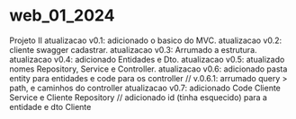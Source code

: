 # web_01_2024
Projeto II
atualizacao v0.1: adicionado o basico do MVC.
atualizacao v0.2: cliente swagger cadastrar.
atualizacao v0.3: Arrumado a estrutura.
atualizacao v0.4: adicionado Entidades e Dto.
atualizacao v0.5: atualizado nomes Repository, Service e Controller.
atualizacao v0.6: adicionado pasta entity para entidades e code para os controller // v.0.6.1: arrumado query > path, e caminhos do controller
atualizacao v0.7: adicionado Code Cliente Service e Cliente Repository // adicionado id (tinha esquecido) para a entidade e dto Cliente 